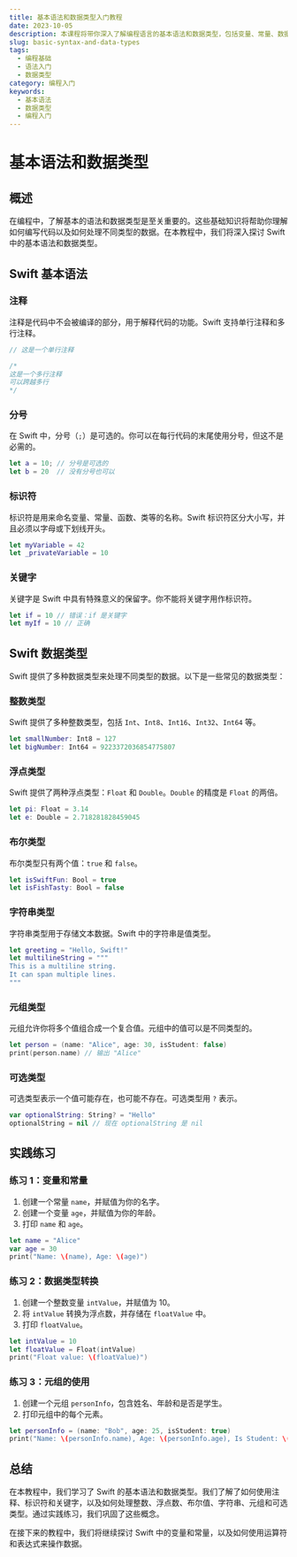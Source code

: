 ```yaml
---
title: 基本语法和数据类型入门教程
date: 2023-10-05
description: 本课程将带你深入了解编程语言的基本语法和数据类型，包括变量、常量、数据类型转换等基础知识。
slug: basic-syntax-and-data-types
tags:
  - 编程基础
  - 语法入门
  - 数据类型
category: 编程入门
keywords:
  - 基本语法
  - 数据类型
  - 编程入门
---
```


# 基本语法和数据类型

## 概述

在编程中，了解基本的语法和数据类型是至关重要的。这些基础知识将帮助你理解如何编写代码以及如何处理不同类型的数据。在本教程中，我们将深入探讨 Swift 中的基本语法和数据类型。

## Swift 基本语法

### 注释

注释是代码中不会被编译的部分，用于解释代码的功能。Swift 支持单行注释和多行注释。

```swift
// 这是一个单行注释

/*
这是一个多行注释
可以跨越多行
*/
```

### 分号

在 Swift 中，分号（`;`）是可选的。你可以在每行代码的末尾使用分号，但这不是必需的。

```swift
let a = 10; // 分号是可选的
let b = 20  // 没有分号也可以
```

### 标识符

标识符是用来命名变量、常量、函数、类等的名称。Swift 标识符区分大小写，并且必须以字母或下划线开头。

```swift
let myVariable = 42
let _privateVariable = 10
```

### 关键字

关键字是 Swift 中具有特殊意义的保留字。你不能将关键字用作标识符。

```swift
let if = 10 // 错误：if 是关键字
let myIf = 10 // 正确
```

## Swift 数据类型

Swift 提供了多种数据类型来处理不同类型的数据。以下是一些常见的数据类型：

### 整数类型

Swift 提供了多种整数类型，包括 `Int`、`Int8`、`Int16`、`Int32`、`Int64` 等。

```swift
let smallNumber: Int8 = 127
let bigNumber: Int64 = 9223372036854775807
```

### 浮点类型

Swift 提供了两种浮点类型：`Float` 和 `Double`。`Double` 的精度是 `Float` 的两倍。

```swift
let pi: Float = 3.14
let e: Double = 2.718281828459045
```

### 布尔类型

布尔类型只有两个值：`true` 和 `false`。

```swift
let isSwiftFun: Bool = true
let isFishTasty: Bool = false
```

### 字符串类型

字符串类型用于存储文本数据。Swift 中的字符串是值类型。

```swift
let greeting = "Hello, Swift!"
let multilineString = """
This is a multiline string.
It can span multiple lines.
"""
```

### 元组类型

元组允许你将多个值组合成一个复合值。元组中的值可以是不同类型的。

```swift
let person = (name: "Alice", age: 30, isStudent: false)
print(person.name) // 输出 "Alice"
```

### 可选类型

可选类型表示一个值可能存在，也可能不存在。可选类型用 `?` 表示。

```swift
var optionalString: String? = "Hello"
optionalString = nil // 现在 optionalString 是 nil
```

## 实践练习

### 练习 1：变量和常量

1. 创建一个常量 `name`，并赋值为你的名字。
2. 创建一个变量 `age`，并赋值为你的年龄。
3. 打印 `name` 和 `age`。

```swift
let name = "Alice"
var age = 30
print("Name: \(name), Age: \(age)")
```

### 练习 2：数据类型转换

1. 创建一个整数变量 `intValue`，并赋值为 10。
2. 将 `intValue` 转换为浮点数，并存储在 `floatValue` 中。
3. 打印 `floatValue`。

```swift
let intValue = 10
let floatValue = Float(intValue)
print("Float value: \(floatValue)")
```

### 练习 3：元组的使用

1. 创建一个元组 `personInfo`，包含姓名、年龄和是否是学生。
2. 打印元组中的每个元素。

```swift
let personInfo = (name: "Bob", age: 25, isStudent: true)
print("Name: \(personInfo.name), Age: \(personInfo.age), Is Student: \(personInfo.isStudent)")
```

## 总结

在本教程中，我们学习了 Swift 的基本语法和数据类型。我们了解了如何使用注释、标识符和关键字，以及如何处理整数、浮点数、布尔值、字符串、元组和可选类型。通过实践练习，我们巩固了这些概念。

在接下来的教程中，我们将继续探讨 Swift 中的变量和常量，以及如何使用运算符和表达式来操作数据。